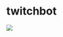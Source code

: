 # twitchbot

![]([http://www.reactiongifs.us/wp-content/uploads/2013/10/nuh_uh_conan_obrien.gif](https://gfycat.com/plasticglumgarpike))
